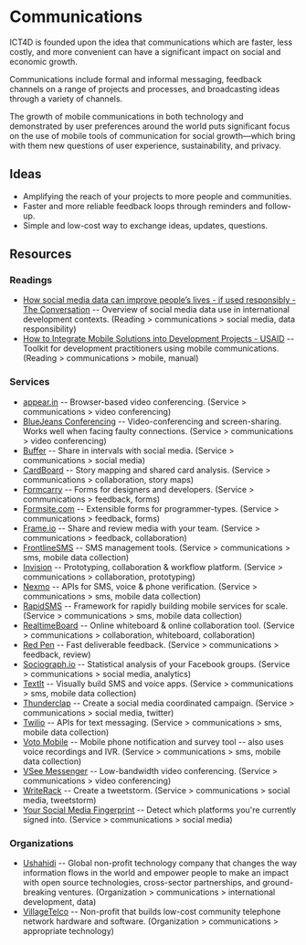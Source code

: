 # Communications

ICT4D is founded upon the idea that communications which are faster, less costly, and more convenient can have a significant impact on social and economic growth.

Communications include formal and informal messaging, feedback channels on a range of projects and processes, and broadcasting ideas through a variety of channels.

The growth of mobile communications in both technology and demonstrated by user preferences around the world puts significant focus on the use of mobile tools of communication for social growth—which bring with them new questions of user experience, sustainability, and privacy.



## Ideas

- Amplifying the reach of your projects to more people and communities. 
- Faster and more reliable feedback loops through reminders and follow-up. 
- Simple and low-cost way to exchange ideas, updates, questions. 


## Resources

### Readings

- [How social media data can improve people’s lives - if used responsibly - The Conversation](https://theconversation.com/how-social-media-data-can-improve-peoples-lives-if-used-responsibly-75367) -- Overview of social media data use in international development contexts. (Reading > communications > social media, data responsibility)
- [How to Integrate Mobile Solutions into Development Projects - USAID](http://donorscharter.org/resources/USAID-Mobile-Development-Handbook.pdf) -- Toolkit for development practitioners using mobile communications. (Reading > communications > mobile, manual)

### Services

- [appear.in](https://appear.in/) -- Browser-based video conferencing. (Service > communications > video conferencing)
- [BlueJeans Conferencing](https://www.bluejeans.com/) -- Video-conferencing and screen-sharing. Works well when facing faulty connections. (Service > communications > video conferencing)
- [Buffer](https://buffer.com/) -- Share in intervals with social media. (Service > communications > social media)
- [CardBoard](https://cardboardit.com/) -- Story mapping and shared card analysis. (Service > communications > collaboration, story maps)
- [Formcarry](https://formcarry.com/) -- Forms for designers and developers. (Service > communications > feedback, forms)
- [Formsite.com](https://www.formsite.com/) -- Extensible forms for programmer-types. (Service > communications > feedback, forms)
- [Frame.io](http://frame.io/) -- Share and review media with your team. (Service > communications > feedback, collaboration)
- [FrontlineSMS](https://frontlinesms.com/) -- SMS management tools. (Service > communications > sms, mobile data collection)
- [Invision](http://www.invisionapp.com/) -- Prototyping, collaboration & workflow platform. (Service > communications > collaboration, prototyping)
- [Nexmo](https://nexmo.com/) -- APIs for SMS, voice & phone verification. (Service > communications > sms, mobile data collection)
- [RapidSMS](http://rapidsms.org/) -- Framework for rapidly building mobile services for scale. (Service > communications > sms, mobile data collection)
- [RealtimeBoard](https://realtimeboard.com/) -- Online whiteboard & online collaboration tool. (Service > communications > collaboration, whiteboard, collaboration)
- [Red Pen](https://redpen.io/) -- Fast deliverable feedback. (Service > communications > feedback, review)
- [Sociograph.io](https://sociograph.io/report.html) -- Statistical analysis of your Facebook groups. (Service > communications > social media, analytics)
- [TextIt](https://textit.in/) -- Visually build SMS and voice apps. (Service > communications > sms, mobile data collection)
- [Thunderclap](https://www.thunderclap.it/) -- Create a social media coordinated campaign. (Service > communications > social media, twitter)
- [Twilio](https://twilio.com/) -- APIs for text messaging. (Service > communications > sms, mobile data collection)
- [Voto Mobile](https://votomobile.org/) -- Mobile phone notification and survey tool -- also uses voice recordings and IVR. (Service > communications > sms, mobile data collection)
- [VSee Messenger](https://vsee.com/) -- Low-bandwidth video conferencing. (Service > communications > video conferencing)
- [WriteRack](https://writerack.com/app) -- Create a tweetstorm. (Service > communications > social media, tweetstorm)
- [Your Social Media Fingerprint](https://robinlinus.github.io/socialmedia-leak/) -- Detect which platforms you're currently signed into. (Service > communications > social media)

### Organizations

- [Ushahidi](http://ushahidi.com) -- Global non-profit technology company that changes the way information flows in the world and empower people to make an impact with open source technologies, cross-sector partnerships, and ground-breaking ventures. (Organization > communications > international development, data)
- [VillageTelco](https://villagetelco.org) -- Non-profit that builds low-cost community telephone network hardware and software. (Organization > communications > appropriate technology)